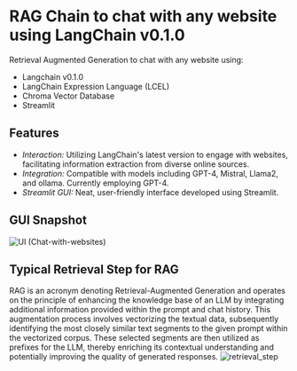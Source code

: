 # RAG Chain to chat with any website using LangChain v0.1.0
Retrieval Augmented Generation to chat with any website using:
- Langchain v0.1.0
- LangChain Expression Language (LCEL)
- Chroma Vector Database
- Streamlit

## Features
- *Interaction:* Utilizing LangChain's latest version to engage with websites, facilitating information extraction from diverse online sources.
- *Integration:* Compatible with models including GPT-4, Mistral, Llama2, and ollama. Currently employing GPT-4.
- *Streamlit GUI:* Neat, user-friendly interface developed using Streamlit.

## GUI Snapshot
![UI (Chat-with-websites)](https://github.com/SidEnigma/Chat-with-websites/assets/19359983/619b62c2-c971-4fe2-80bd-cfd77711ca81)

## Typical Retrieval Step for RAG
RAG is an acronym denoting Retrieval-Augmented Generation and operates on the principle of enhancing the knowledge base of an LLM by integrating additional information provided within the prompt and chat history. This augmentation process involves vectorizing the textual data, subsequently identifying the most closely similar text segments to the given prompt within the vectorized corpus. These selected segments are then utilized as prefixes for the LLM, thereby enriching its contextual understanding and potentially improving the quality of generated responses.
![retrieval_step](https://github.com/SidEnigma/Chat-with-websites/assets/19359983/d2a35d15-e292-45d0-a5a0-010a9090df4f)
